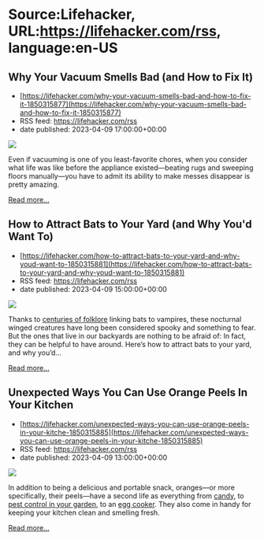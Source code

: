 # Source:Lifehacker, URL:https://lifehacker.com/rss, language:en-US

## Why Your Vacuum Smells Bad (and How to Fix It)
 - [https://lifehacker.com/why-your-vacuum-smells-bad-and-how-to-fix-it-1850315877](https://lifehacker.com/why-your-vacuum-smells-bad-and-how-to-fix-it-1850315877)
 - RSS feed: https://lifehacker.com/rss
 - date published: 2023-04-09 17:00:00+00:00

<img class="type:primaryImage" src="https://i.kinja-img.com/gawker-media/image/upload/s--wLdcNLUg--/c_fit,fl_progressive,q_80,w_636/7cc71d389e59029357bf1276313e052b.jpg" /><p>Even if vacuuming is one of you least-favorite chores, when you consider what life was like before the appliance existed—beating rugs and sweeping floors manually—you have to admit its ability to make messes disappear is pretty amazing. </p><p><a href="https://lifehacker.com/why-your-vacuum-smells-bad-and-how-to-fix-it-1850315877">Read more...</a></p>

## How to Attract Bats to Your Yard (and Why You'd Want To)
 - [https://lifehacker.com/how-to-attract-bats-to-your-yard-and-why-youd-want-to-1850315881](https://lifehacker.com/how-to-attract-bats-to-your-yard-and-why-youd-want-to-1850315881)
 - RSS feed: https://lifehacker.com/rss
 - date published: 2023-04-09 15:00:00+00:00

<img class="type:primaryImage" src="https://i.kinja-img.com/gawker-media/image/upload/s--v4utmkUg--/c_fit,fl_progressive,q_80,w_636/717ebec6a66d6947a43628b84036bc8e.jpg" /><p>Thanks to <a href="https://www.batcon.org/article/bats-and-vampires/" rel="noopener noreferrer" target="_blank">centuries of folklore</a> linking bats to vampires, these nocturnal winged creatures have long been considered spooky and something to fear. But the ones that live in our backyards are nothing to be afraid of: In fact, they can be helpful to have around. Here’s how to attract bats to your yard, and why you’d…</p><p><a href="https://lifehacker.com/how-to-attract-bats-to-your-yard-and-why-youd-want-to-1850315881">Read more...</a></p>

## Unexpected Ways You Can Use Orange Peels In Your Kitchen
 - [https://lifehacker.com/unexpected-ways-you-can-use-orange-peels-in-your-kitche-1850315885](https://lifehacker.com/unexpected-ways-you-can-use-orange-peels-in-your-kitche-1850315885)
 - RSS feed: https://lifehacker.com/rss
 - date published: 2023-04-09 13:00:00+00:00

<img class="type:primaryImage" src="https://i.kinja-img.com/gawker-media/image/upload/s--J28chOWr--/c_fit,fl_progressive,q_80,w_636/ba81480372507fba03ffb4824166ed51.jpg" /><p>In addition to being a delicious and portable snack, oranges—or more specifically, their peels—have a second life as everything from <a href="https://lifehacker.com/make-candied-orange-peel-the-quick-way-1849172834" target="_blank">candy</a>, to <a href="https://lifehacker.com/you-should-be-using-orange-peels-in-your-garden-1848875790#:~:text=Orange%20peels%20can%20also%20be,then%20turn%20off%20the%20heat." target="_blank">pest control in your garden</a>, to an <a href="https://lifehacker.com/use-an-orange-peel-to-cook-an-egg-over-a-campfire-5834722#!" target="_blank">egg cooker</a>. They also come in handy for keeping your kitchen clean and smelling fresh.</p><p><a href="https://lifehacker.com/unexpected-ways-you-can-use-orange-peels-in-your-kitche-1850315885">Read more...</a></p>


